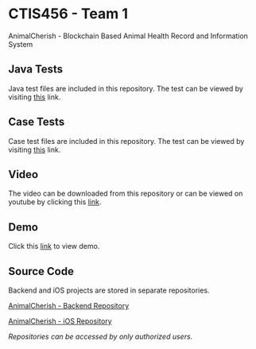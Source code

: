 # CTIS456 - Team 1

AnimalCherish - Blockchain Based Animal Health Record and Information System

## Java Tests

Java test files are included in this repository. The test can be viewed by visiting [this](https://cagatayozata.com/ctis/javatest) link. 

## Case Tests

Case test files are included in this repository. The test can be viewed by visiting [this](https://github.com/cagatayozata/CTIS456_Team1/blob/master/Case%20Tests/CaseTests.pdf) link.

## Video

The video can be downloaded from this repository or can be viewed on youtube by clicking this [link](https://www.youtube.com/watch?v=HDDGrWUzgso&feature=youtu.be).

## Demo

Click this [link](http://138.68.67.165/) to view demo.

## Source Code

Backend and iOS projects are stored in separate repositories.

[AnimalCherish - Backend Repository](https://github.com/cagatayozata/AnimalCherish)

[AnimalCherish - iOS Repository](https://github.com/cagatayozata/AnimalCherish_iOS)

*Repositories can be accessed by only authorized users.*


